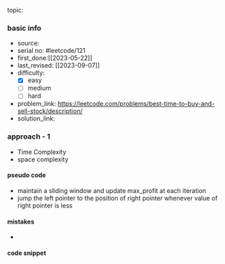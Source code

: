 topic:

### basic info
- source: 
- serial no: #leetcode/121
- first_done:[[2023-05-22]]
- last_revised: [[2023-09-07]]
- difficulty:
	- [x] easy
	- [ ] medium
	- [ ] hard
- problem_link: https://leetcode.com/problems/best-time-to-buy-and-sell-stock/description/
- solution_link:

### approach - 1
- Time Complexity
- space complexity

#### pseudo code
- maintain a sliding window and update max_profit at each iteration
- jump the left pointer to the position of right pointer whenever value of right pointer is less
#### mistakes
- 
#### code snippet
```python

```